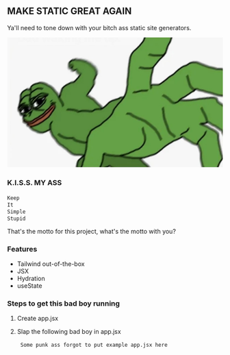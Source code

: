 ## MAKE STATIC GREAT AGAIN
Ya'll need to tone down with your bitch ass static site generators.

![Pepe Punch](README/pepe-punch.jpg)

### K.I.S.S. MY ASS

    Keep
    It
    Simple
    Stupid

That's the motto for this project, what's the motto with you?

### Features

- Tailwind out-of-the-box
- JSX
- Hydration
- useState

### Steps to get this bad boy running

1. Create app.jsx
2. Slap the following bad boy in app.jsx

        Some punk ass forgot to put example app.jsx here

